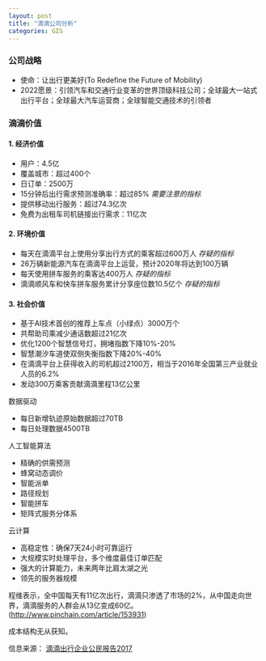 ```yaml
---
layout: post
title: "滴滴公司分析"
categories: GIS
---
```


### 公司战略
- 使命：让出行更美好(To Redefine the Future of Mobility)
- 2022愿景：引领汽车和交通行业变革的世界顶级科技公司；全球最大一站式出行平台；全球最大汽车运营商；全球智能交通技术的引领者

### 滴滴价值
#### 1. 经济价值
- 用户：4.5亿
- 覆盖城市：超过400个
- 日订单：2500万
- 15分钟后出行需求预测准确率：超过85% *需要注意的指标*
- 提供移动出行服务：超过74.3亿次
- 免费为出租车司机链接出行需求：11亿次

#### 2. 环境价值
- 每天在滴滴平台上使用分享出行方式的乘客超过600万人 *存疑的指标*
- 26万辆新能源汽车在滴滴平台上运营，预计2020年将达到100万辆
- 每天使用拼车服务的乘客达400万人 *存疑的指标*
- 滴滴顺风车和快车拼车服务累计分享座位数10.5亿个 *存疑的指标*

#### 3. 社会价值
- 基于AI技术首创的推荐上车点（小绿点）3000万个
- 共帮助司乘减少通话数超过21亿次
- 优化1200个智慧信号灯，拥堵指数下降10%-20%
- 智慧潮汐车道使双侧失衡指数下降20%-40%
- 在滴滴平台上获得收入的司机超过2100万，相当于2016年全国第三产业就业人员的6.2%
- 发动300万乘客贡献滴滴里程13亿公里

数据驱动
- 每日新增轨迹原始数据超过70TB
- 每日处理数据4500TB

人工智能算法
- 精确的供需预测
- 蜂窝动态调价
- 智能派单
- 路径规划
- 智能拼车
- 矩阵式服务分体系

云计算
- 高稳定性：确保7天24小时可靠运行
- 大规模实时处理平台，多个维度最佳订单匹配
- 强大的计算能力，未来两年比肩太湖之光
- 领先的服务器规模


程维表示，全中国每天有11亿次出行，滴滴只渗透了市场的2%，从中国走向世界，滴滴服务的人群会从13亿变成60亿。(http://www.pinchain.com/article/153931)

成本结构无从获知。

信息来源：
[滴滴出行企业公民报告2017](https://www.didiglobal.com/news/newsDetail?id=384&type=news)